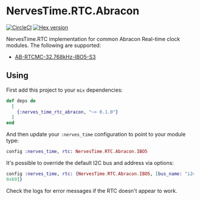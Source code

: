 # NervesTime.RTC.Abracon

[![CircleCI](https://circleci.com/gh/nerves-time/nerves_time_rtc_abracon.svg?style=svg)](https://circleci.com/gh/nerves-time/nerves_time_rtc_abracon)
[![Hex version](https://img.shields.io/hexpm/v/nerves_time_rtc_abracon.svg "Hex version")](https://hex.pm/packages/nerves_time_rtc_abracon)

NervesTime.RTC implementation for common Abracon Real-time clock modules. The
following are supported:

* [AB-RTCMC-32.768kHz-IBO5-S3](https://abracon.com/realtimeclock/AB-RTCMC-32.768kHz-IBO5-S3.pdf)

## Using

First add this project to your `mix` dependencies:

```elixir
def deps do
  [
    {:nerves_time_rtc_abracon, "~> 0.1.0"}
  ]
end
```

And then update your `:nerves_time` configuration to point to your module type:

```elixir
config :nerves_time, rtc: NervesTime.RTC.Abracon.IBO5
```

It's possible to override the default I2C bus and address via options:

```elixir
config :nerves_time, rtc: {NervesTime.RTC.Abracon.IBO5, [bus_name: "i2c-2", address:
0x69]}
```

Check the logs for error messages if the RTC doesn't appear to work.
